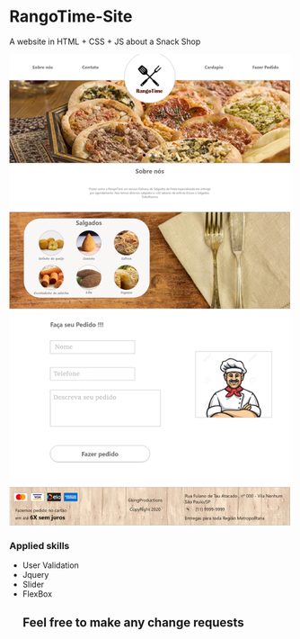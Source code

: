 # RangoTime-Site

A website in HTML + CSS + JS about a Snack Shop

<img src="RangoTimeSite.png" width="500">


<h3>Applied skills</h3>

<ul>
  
<li>User Validation</li>

<li>Jquery</li>

<li>Slider</li>

<li>FlexBox</li>

<h2>
Feel free to make any change requests</h2>
